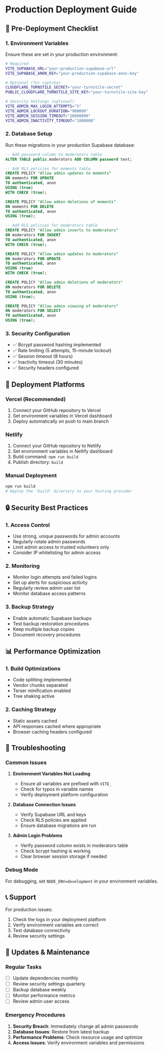 # Production Deployment Guide

## 🚀 Pre-Deployment Checklist

### 1. Environment Variables
Ensure these are set in your production environment:

```bash
# Required
VITE_SUPABASE_URL="your-production-supabase-url"
VITE_SUPABASE_ANON_KEY="your-production-supabase-anon-key"

# Optional (for captcha)
CLOUDFLARE_TURNSTILE_SECRET="your-turnstile-secret"
PUBLIC_CLOUDFLARE_TURNSTILE_SITE_KEY="your-turnstile-site-key"

# Security Settings (optional)
VITE_ADMIN_MAX_LOGIN_ATTEMPTS="5"
VITE_ADMIN_LOCKOUT_DURATION="900000"
VITE_ADMIN_SESSION_TIMEOUT="28800000"
VITE_ADMIN_INACTIVITY_TIMEOUT="1800000"
```

### 2. Database Setup
Run these migrations in your production Supabase database:

```sql
-- Add password column to moderators table
ALTER TABLE public.moderators ADD COLUMN password text;

-- Add RLS policies for moments table
CREATE POLICY "Allow admin updates to moments"
ON moments FOR UPDATE
TO authenticated, anon
USING (true)
WITH CHECK (true);

CREATE POLICY "Allow admin deletions of moments"
ON moments FOR DELETE
TO authenticated, anon
USING (true);

-- Add RLS policies for moderators table
CREATE POLICY "Allow admin inserts to moderators"
ON moderators FOR INSERT
TO authenticated, anon
WITH CHECK (true);

CREATE POLICY "Allow admin updates to moderators"
ON moderators FOR UPDATE
TO authenticated, anon
USING (true)
WITH CHECK (true);

CREATE POLICY "Allow admin deletions of moderators"
ON moderators FOR DELETE
TO authenticated, anon
USING (true);

CREATE POLICY "Allow admin viewing of moderators"
ON moderators FOR SELECT
TO authenticated, anon
USING (true);
```

### 3. Security Configuration
- ✅ Bcrypt password hashing implemented
- ✅ Rate limiting (5 attempts, 15-minute lockout)
- ✅ Session timeout (8 hours)
- ✅ Inactivity timeout (30 minutes)
- ✅ Security headers configured

## 🚀 Deployment Platforms

### Vercel (Recommended)
1. Connect your GitHub repository to Vercel
2. Set environment variables in Vercel dashboard
3. Deploy automatically on push to main branch

### Netlify
1. Connect your GitHub repository to Netlify
2. Set environment variables in Netlify dashboard
3. Build command: `npm run build`
4. Publish directory: `build`

### Manual Deployment
```bash
npm run build
# Deploy the 'build' directory to your hosting provider
```

## 🔒 Security Best Practices

### 1. Access Control
- Use strong, unique passwords for admin accounts
- Regularly rotate admin passwords
- Limit admin access to trusted volunteers only
- Consider IP whitelisting for admin access

### 2. Monitoring
- Monitor login attempts and failed logins
- Set up alerts for suspicious activity
- Regularly review admin user list
- Monitor database access patterns

### 3. Backup Strategy
- Enable automatic Supabase backups
- Test backup restoration procedures
- Keep multiple backup copies
- Document recovery procedures

## 📊 Performance Optimization

### 1. Build Optimizations
- Code splitting implemented
- Vendor chunks separated
- Terser minification enabled
- Tree shaking active

### 2. Caching Strategy
- Static assets cached
- API responses cached where appropriate
- Browser caching headers configured

## 🐛 Troubleshooting

### Common Issues

1. **Environment Variables Not Loading**
   - Ensure all variables are prefixed with `VITE_`
   - Check for typos in variable names
   - Verify deployment platform configuration

2. **Database Connection Issues**
   - Verify Supabase URL and keys
   - Check RLS policies are applied
   - Ensure database migrations are run

3. **Admin Login Problems**
   - Verify password column exists in moderators table
   - Check bcrypt hashing is working
   - Clear browser session storage if needed

### Debug Mode
For debugging, set `NODE_ENV=development` in your environment variables.

## 📞 Support

For production issues:
1. Check the logs in your deployment platform
2. Verify environment variables are correct
3. Test database connectivity
4. Review security settings

## 🔄 Updates & Maintenance

### Regular Tasks
- [ ] Update dependencies monthly
- [ ] Review security settings quarterly
- [ ] Backup database weekly
- [ ] Monitor performance metrics
- [ ] Review admin user access

### Emergency Procedures
1. **Security Breach**: Immediately change all admin passwords
2. **Database Issues**: Restore from latest backup
3. **Performance Problems**: Check resource usage and optimize
4. **Access Issues**: Verify environment variables and permissions
